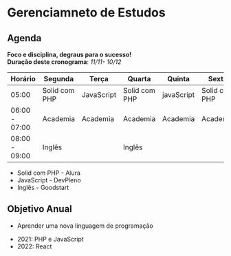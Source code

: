 # Gerenciamneto de Estudos

## Agenda

**Foco e disciplina, degraus para o sucesso!** <br />
**Duração deste cronograma**: *11/11- 10/12*

Horário | Segunda | Terça | Quarta | Quinta | Sexta | Sábado |
| ------ | ------ | ------ | ------ | ------ | ------ | ------ |
| 05:00 | Solid com PHP | JavaScript | Solid com PHP | javaScript | Solid com PHP | Estudo Livre |
| 06:00 - 07:00 | Academia | Academia | Academia | Academia | Academia |  |
| 08:00 - 09:00 | Inglês |  | Inglês |  |  |  |

* Solid com PHP - Alura
* JavaScript - DevPleno
* Inglês - Goodstart

## Objetivo Anual

* Aprender uma nova linguagem de programação

- 2021: PHP e JavaScript
- 2022: React
